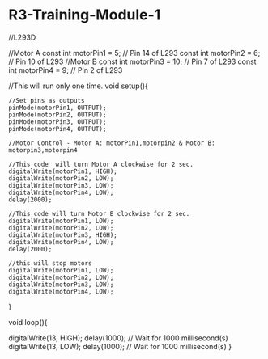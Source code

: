 # R3-Training-Module-1
//L293D

//Motor A
const int motorPin1  = 5;  // Pin 14 of L293
const int motorPin2  = 6;  // Pin 10 of L293
//Motor B
const int motorPin3  = 10; // Pin  7 of L293
const int motorPin4  = 9;  // Pin  2 of L293

//This will run only one time.
void setup(){
 
    //Set pins as outputs
    pinMode(motorPin1, OUTPUT);
    pinMode(motorPin2, OUTPUT);
    pinMode(motorPin3, OUTPUT);
    pinMode(motorPin4, OUTPUT);
    
    //Motor Control - Motor A: motorPin1,motorpin2 & Motor B: motorpin3,motorpin4

    //This code  will turn Motor A clockwise for 2 sec.
    digitalWrite(motorPin1, HIGH);
    digitalWrite(motorPin2, LOW);
    digitalWrite(motorPin3, LOW);
    digitalWrite(motorPin4, LOW);
    delay(2000); 
    
    //This code will turn Motor B clockwise for 2 sec.
    digitalWrite(motorPin1, LOW);
    digitalWrite(motorPin2, LOW);
    digitalWrite(motorPin3, HIGH);
    digitalWrite(motorPin4, LOW);
    delay(2000); 
     
    //this will stop motors
    digitalWrite(motorPin1, LOW);
    digitalWrite(motorPin2, LOW);
    digitalWrite(motorPin3, LOW);
    digitalWrite(motorPin4, LOW);  
}


void loop(){
  
  digitalWrite(13, HIGH);
  delay(1000); // Wait for 1000 millisecond(s)
  digitalWrite(13, LOW);
  delay(1000); // Wait for 1000 millisecond(s)
}

